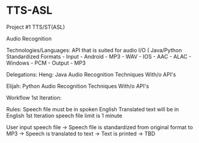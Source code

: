 # TTS-ASL

Project #1 TTS/ST(ASL)

Audio Recognition

Technologies/Languages:
API that is suited for audio I/O (
Java/Python
Standardized Formats 
	- Input
		- Android
			- MP3
			- WAV
		- IOS
			- AAC
			- ALAC
		- Windows
			- PCM
	- Output
		- MP3

  
Delegations:
Heng:
Java Audio Recognition Techniques
With/o API's

Elijah:
Python Audio Recognition Techniques
With/o API's

Workflow 1st Iteration:

Rules:
Speech file must be in spoken English
Translated text will be in English
1st Iteration speech file limit is 1 minute

User input speech file -> 
Speech file is standardized from original format to MP3 ->
Speech is translated to text ->
Text is printed -> TBD
